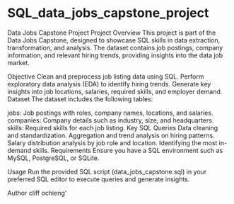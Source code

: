 # SQL_data_jobs_capstone_project
Data Jobs Capstone Project
Project Overview
This project is part of the Data Jobs Capstone, designed to showcase SQL skills in data extraction, transformation, and analysis. The dataset contains job postings, company information, and relevant hiring trends, providing insights into the data job market.

Objective
Clean and preprocess job listing data using SQL.
Perform exploratory data analysis (EDA) to identify hiring trends.
Generate key insights into job locations, salaries, required skills, and employer demand.
Dataset
The dataset includes the following tables:

jobs: Job postings with roles, company names, locations, and salaries.
companies: Company details such as industry, size, and headquarters.
skills: Required skills for each job listing.
Key SQL Queries
Data cleaning and standardization.
Aggregation and trend analysis on hiring patterns.
Salary distribution analysis by job role and location.
Identifying the most in-demand skills.
Requirements
Ensure you have a SQL environment such as MySQL, PostgreSQL, or SQLite.

Usage
Run the provided SQL script (data_jobs_capstone.sql) in your preferred SQL editor to execute queries and generate insights.

Author
cliff ochieng'
